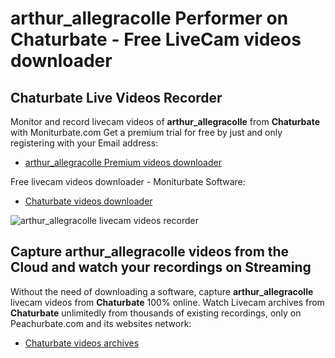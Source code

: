 # arthur_allegracolle Performer on Chaturbate - Free LiveCam videos downloader

## Chaturbate Live Videos Recorder

Monitor and record livecam videos of **arthur_allegracolle** from **Chaturbate** with Moniturbate.com
Get a premium trial for free by just and only registering with your Email address:
* [arthur_allegracolle Premium videos downloader](https://moniturbate.com/request-demo-licence-key.html)

Free livecam videos downloader - Moniturbate Software:
* [Chaturbate videos downloader](https://moniturbate.com/moniturbate-download-software.html)

![arthur_allegracolle livecam videos recorder](https://peachurnet.com/templates/moniturbate-software.png)


## Capture arthur_allegracolle videos from the Cloud and watch your recordings on Streaming

Without the need of downloading a software, capture **arthur_allegracolle** livecam videos from **Chaturbate** 100% online.
Watch Livecam archives from **Chaturbate** unlimitedly from thousands of existing recordings, only on Peachurbate.com and its websites network:
* [Chaturbate videos archives](https://peachurnet.com/)